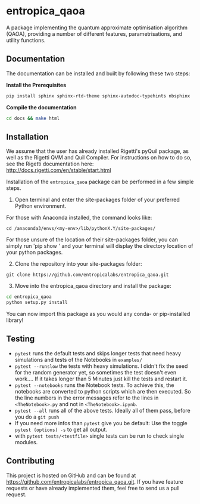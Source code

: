# entropica_qaoa
A package implementing the quantum approximate optimisation algorithm (QAOA), providing a number of different features, parametrisations, and utility functions. 

## Documentation
The documentation can be installed and built by following these two steps:

**Install the Prerequisites**
```bash
pip install sphinx sphinx-rtd-theme sphinx-autodoc-typehints nbsphinx
```
**Compile the documentation**
```bash
cd docs && make html
```

## Installation

We assume that the user has already installed Rigetti's pyQuil package, as well as the Rigetti QVM and Quil Compiler. For instructions on how to do so, see the Rigetti documentation here: http://docs.rigetti.com/en/stable/start.html

Installation of the `entropica_qaoa` package can be performed in a few simple steps.

1. Open terminal and enter the site-packages folder of your preferred Python environment.

For those with Anaconda installed, the command looks like:
```
cd /anaconda3/envs/<my-env>/lib/pythonX.Y/site-packages/
```
For those unsure of the location of their site-packages folder, you can simply run 'pip show <package name>' and your terminal will display the directory location of your python packages.

2. Clone the repository into your site-packages folder:

```
git clone https://github.com/entropicalabs/entropica_qaoa.git 
```
3. Move into the entropica_qaoa directory and install the package:

```bash
cd entropica_qaoa
python setup.py install
```

You can now import this package as you would any conda- or pip-installed library!

## Testing
 - `pytest` runs the default tests and skips longer tests that need heavy simulations and tests of the Notebooks in `examples/`
 - `pytest --runslow` the tests with heavy simulations. I didn't fix the seed for the random generator yet, so sometimes the test doesn't even work.... If it takes longer than 5 Minutes just kill the tests and restart it.
 - `pytest --notebooks` runs the Notebook tests. To achieve this, the notebooks are converted to python scripts which are then executed. So the line numbers in the error messages refer to the lines in `<TheNotebook>.py` and not in `<TheNotebook>.ipynb`.
 - `pytest --all` runs all of the above tests. Ideally all of them pass, before you do a `git push`
 - If you need more infos than `pytest` give you be default: Use the toggle `pytest (options) -s` to get all output.
 - with `pytest tests/<testfile>` single tests can be run to check single modules.

## Contributing
This project is hosted on GitHub and can be found at https://github.com/entropicalabs/entropica_qaoa.git. If you have feature requests or have already implemented them, feel free to send us a pull request. 
